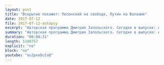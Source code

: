 ```yaml
---
layout: post
title: "Вскрытие покажет: Полонский на свободе, Путин на Валааме"
date: 2017-07-12
file: 2017-07-12-autopsy
excerpt: "Авторская программа Дмитрия Запольского. Сегодня в выпуске: Авантюрист Полонский на свободе; Дебаты Навального и Стрелкова-Гиркина; Новый закон от "Единой России"; Зачем Путин приехал на Валаам."
summary: "Авторская программа Дмитрия Запольского. Сегодня в выпуске: Авантюрист Полонский на свободе; Дебаты Навального и Стрелкова-Гиркина; Новый закон от "Единой России"; Зачем Путин приехал на Валаам."
duration: "00:08:31"
length: 5100757
explicit: "no"
block: "no"
youtube: "ouJpeeOcCaQ"
---
```

